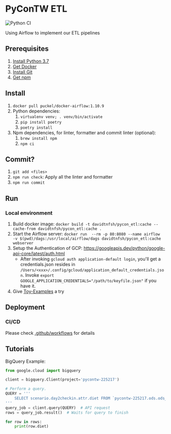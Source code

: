 # PyConTW ETL
![Python CI](https://github.com/pycontw/PyCon-ETL/workflows/Python%20CI/badge.svg)

Using Airflow to implement our ETL pipelines

## Prerequisites

1. [Install Python 3.7](https://www.python.org/downloads/release/python-379/)
2. [Get Docker](https://docs.docker.com/get-docker/)
3. [Install Git](https://git-scm.com/book/zh-tw/v2/%E9%96%8B%E5%A7%8B-Git-%E5%AE%89%E8%A3%9D%E6%95%99%E5%AD%B8)
4. [Get npm](https://www.npmjs.com/get-npm)

## Install

1. `docker pull puckel/docker-airflow:1.10.9`
2. Python dependencies:
    1. `virtualenv venv; . venv/bin/activate`
    2. `pip install poetry`
    3. `poetry install`
3. Npm dependencies, for linter, formatter and commit linter (optional):
    1. `brew install npm`
    2. `npm ci`

## Commit?

1. `git add <files>`
2. `npm run check`: Apply all the linter and formatter
3. `npm run commit`

## Run
### Local environment

1. Build docker image: `docker build -t davidtnfsh/pycon_etl:cache --cache-from davidtnfsh/pycon_etl:cache .`
2. Start the Airflow server: `docker run  --rm -p 80:8080 --name airflow  -v $(pwd)/dags:/usr/local/airflow/dags davidtnfsh/pycon_etl:cache webserver`
3. Setup the Authentication of GCP: <https://googleapis.dev/python/google-api-core/latest/auth.html>
    * After invoking `gcloud auth application-default login`, you'll get a credentials.json resides in `/Users/<xxx>/.config/gcloud/application_default_credentials.json`. Invoke `export GOOGLE_APPLICATION_CREDENTIALS="/path/to/keyfile.json"` if you have it.
4. Give [Toy-Examples](#Toy-Examples) a try

## Deployment
### CI/CD

Please check [.github/workflows](.github/workflows) for details

## Tutorials

BigQuery Example:

```python
from google.cloud import bigquery

client = bigquery.Client(project='pycontw-225217')

# Perform a query.
QUERY = '''
    SELECT scenario.day2checkin.attr.diet FROM `pycontw-225217.ods.ods_opass_attendee_timestamp`
'''
query_job = client.query(QUERY)  # API request
rows = query_job.result()  # Waits for query to finish

for row in rows:
    print(row.diet)
```